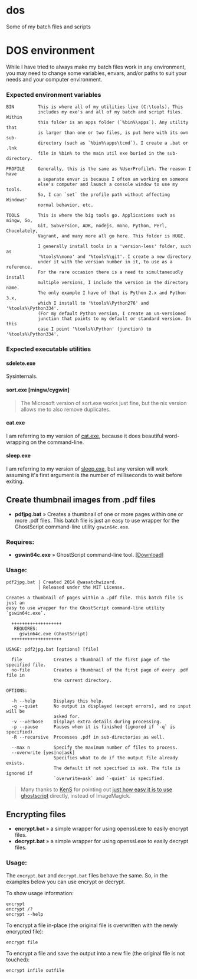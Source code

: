 dos
===

Some of my batch files and scripts

# DOS environment


While I have tried to always make my batch files work in any environment, you may need to change some variables, envars, and/or paths to suit your needs and your computer environment.

### Expected environment variables


    BIN         This is where all of my utilities live (C:\tools). This
                includes my exe's and all of my batch and script files. Within
                this folder is an apps folder (`%bin%\apps`). Any utility that
                is larger than one or two files, is put here with its own sub-
                directory (such as `%bin%\apps\tcmd`). I create a .bat or .lnk
                file in %bin% to the main util exe buried in the sub-directory.

    PROFILE     Generally, this is the same as %UserProfile%. The reason I have
                a separate envar is because I often am working on someone
                else's computer and launch a console window to use my tools.
                So, I can `set` the profile path without affecting Windows'
                normal behavior, etc.

    TOOLS       This is where the big tools go. Applications such as mingw, Go,
                Git, Subversion, ADK, nodejs, mono, Python, Perl, Chocolately,
                Vagrant, and many more all go here. This folder is HUGE.

                I generally install tools in a 'version-less' folder, such as
                '%tools%\mono' and '%tools%\git'. I create a new directory
                under it with the version number in it, to use as a reference.
                For the rare occasion there is a need to simultaneoudly install
                multiple versions, I include the version in the directory name.
                The only example I have of that is Python 2.x and Python 3.x,
                which I install to '%tools%\Python276' and '%tools%\Python334'.
                (For my default Python version, I create an un-versioned
                junction that points to my default or standard version. In this
                case I point '%tools%\Python' (junction) to '%tools%\Python334'.

### Expected executable utilities

#### sdelete.exe

Sysinternals.

#### sort.exe [mingw/cygwin]

> The Microsoft version of sort.exe works just fine, but the nix version allows me to also remove duplicates.

#### cat.exe

I am referring to my version of [cat.exe](https://github.com/kodybrown/cat), because it does beautiful word-wrapping on the command-line.

#### sleep.exe

I am referring to my version of [sleep.exe](https://github.com/kodybrown/sleep), but any version will work assuming it's first argument is the number of milliseconds to wait before exiting.


## Create thumbnail images from .pdf files

* __pdfjpg.bat__ » Creates a thumbnail of one or more pages within one or more .pdf files. This batch file is just an easy to use wrapper for the GhostScript command-line utility `gswin64c.exe`.

### Requires:

* __gswin64c.exe__ » GhostScript command-line tool. [[Download](http://www.ghostscript.com/download/gsdnld.html)]

### Usage:

    pdf2jpg.bat | Created 2014 @wasatchwizard.
                | Released under the MIT License.

    Creates a thumbnail of pages within a .pdf file. This batch file is just an
    easy to use wrapper for the GhostScript command-line utility `gswin64c.exe`.
    
      +++++++++++++++++++
       REQUIRES:
         gswin64c.exe (GhostScript)
      +++++++++++++++++++
    
    USAGE: pdf2jpg.bat [options] [file]
    
      file            Creates a thumbnail of the first page of the specified file.
      no-file         Creates a thumbnail of the first page of every .pdf file in
                      the current directory.
    
    OPTIONS:
    
      -h --help       Displays this help.
      -q --quiet      No output is displayed (except errors), and no input will be
                      asked for.
      -v --verbose    Displays extra details during processing.
      -p --pause      Pauses when it is finished (ignored if `-q` is specified).
      -R --recursive  Processes .pdf in sub-directories as well.
    
      --max n         Specify the maximum number of files to process.
      --overwrite [yes|no|ask]
                      Specifies what to do if the output file already exists.
                      The default if not specified is ask. The file is ignored if
                      `overwrite=ask` and `-quiet` is specified.

> Many thanks to [KenS](http://stackoverflow.com/users/701996/kens) for pointing out [just how easy it is to use ghostscript](http://stackoverflow.com/questions/12614801/how-to-execute-imagemagick-to-convert-only-the-first-page-of-the-multipage-pdf-t) directly, instead of ImageMagick.

## Encrypting files

* __encrypt.bat__ » a simple wrapper for using openssl.exe to easily encrypt files.
* __decrypt.bat__ » a simple wrapper for using openssl.exe to easily decrypt files.

### Usage:

The `encrypt.bat` and `decrypt.bat` files behave the same. So, in the examples below you can use encrypt or decrypt.

To show usage information:

    encrypt
    encrypt /?
    encrypt --help

To encrypt a file in-place (the original file is overwritten with the newly encrypted file):

    encrypt file

To encrypt a file and save the output into a new file (the original file is not touched):

    encrypt infile outfile


